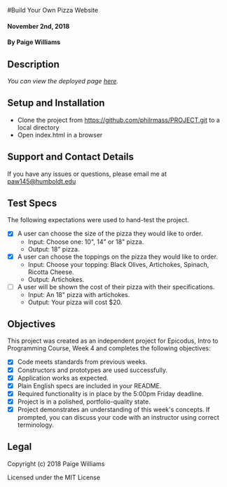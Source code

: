 #Build Your Own Pizza Website

#### November 2nd, 2018

#### By **Paige Williams**

## Description

_You can view the deployed page [here](https://philrmass.github.io/PROJECT)._

## Setup and Installation

* Clone the project from https://github.com/philrmass/PROJECT.git to a local directory
* Open index.html in a browser

## Support and Contact Details

If you have any issues or questions, please email me at paw145@humboldt.edu

## Test Specs

The following expectations were used to hand-test the project.

- [x] A user can choose the size of the pizza they would like to order.
    * Input: Choose one: 10", 14" or 18" pizza.
    * Output: 18" pizza.
- [x] A user can choose the toppings on the pizza they would like to order.
    * Input: Choose your topping: Black Olives, Artichokes, Spinach, Ricotta Cheese.
    * Output: Artichokes.      
- [ ] A user will be shown the cost of their pizza with their specifications.      
    * Input: An 18" pizza with artichokes.
    * Output: Your pizza will cost $20.


## Objectives

This project was created as an independent project for Epicodus, Intro to Programming Course, Week 4 and completes the following objectives:

- [x] Code meets standards from previous weeks.
- [x] Constructors and prototypes are used successfully.
- [x] Application works as expected.
- [x] Plain English specs are included in your README.
- [x] Required functionality is in place by the 5:00pm Friday deadline.
- [x] Project is in a polished, portfolio-quality state.
- [x] Project demonstrates an understanding of this week's concepts. If prompted, you can discuss your code with an instructor using correct terminology.

## Legal

Copyright (c) 2018 Paige Williams

Licensed under the MIT License
